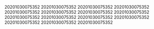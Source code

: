20201030075352
20201030075352
20201030075352
20201030075352
20201030075352
20201030075352
20201030075352
20201030075352
20201030075352
20201030075352
20201030075352
20201030075352
20201030075352
20201030075352
20201030075352
